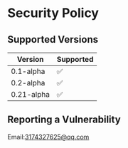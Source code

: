 # Security Policy

## Supported Versions


| Version | Supported          |
| ------- | ------------------ |
| 0.1-alpha  | :white_check_mark: |
| 0.2-alpha  | :white_check_mark: |
| 0.21-alpha  | :white_check_mark: |

## Reporting a Vulnerability

Email:3174327625@qq.com
